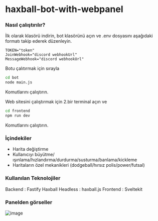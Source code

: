 # haxball-bot-with-webpanel

### Nasıl çalıştırılır?
İlk olarak klasörü indirin, bot klasörünü açın ve .env dosyasını aşağıdaki formatı takip ederek düzenleyin.
```env
TOKEN="token"
JoinWebhook="discord webhookUrl"
MessageWebhook="discord webhookUrl"
```
Botu çalıtırmak için sırayla 
```sh
cd bot
node main.js
```
Komutlarını çalıştırın.

Web sitesini çalıştırmak için 2.bir terminal açın ve
```sh
cd frontend
npm run dev
```
Komutlarını çalıştırın.


### İçindekiler
- Harita değiştirme
- Kullanıcıyı büyütme/ışınlama/hızlandırma/durdurma/susturma/banlama/kickleme
- Haritaların özel mekanikleri (dodgeball/hırsız polis/power/futsal)

### Kullanılan Teknolojiler
Backend : Fastify
Haxball Headless : haxball.js
Frontend : Sveltekit

### Panelden görseller
![image](https://github.com/Hasan-Kilici/haxball-bot-with-webpanel/assets/105741983/86d56eb9-ad42-405e-9f73-4f58a722241a)
